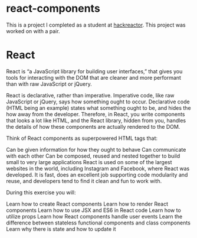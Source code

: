 # react-components
This is a project I completed as a student at [hackreactor](http://hackreactor.com). This project was worked on with a pair.

# React
React is “a JavaScript library for building user interfaces,” that gives you tools for interacting with the DOM that are cleaner and more performant than with raw JavaScript or jQuery.

React is declarative, rather than imperative. Imperative code, like raw JavaScript or jQuery, says how something ought to occur. Declarative code (HTML being an example) states what something ought to be, and hides the how away from the developer. Therefore, in React, you write components that looks a lot like HTML, and the React library, hidden from you, handles the details of how these components are actually rendered to the DOM.

Think of React components as superpowered HTML tags that:

Can be given information for how they ought to behave
Can communicate with each other
Can be composed, reused and nested together to build small to very large applications
React is used on some of the largest websites in the world, including Instagram and Facebook, where React was developed. It is fast, does an excellent job supporting code modularity and reuse, and developers tend to find it clean and fun to work with.

During this exercise you will:

Learn how to create React components
Learn how to render React components
Learn how to use JSX and ES6 in React code
Learn how to utilize props
Learn how React components handle user events
Learn the difference between stateless functional components and class components
Learn why there is state and how to update it
